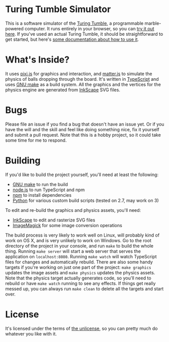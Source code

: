 Turing Tumble Simulator
=======================

This is a software simulator of the [Turing Tumble](https://www.turingtumble.com/),
a programmable marble-powered computer. It runs entirely in your browser, so 
you can [try it out here](https://jessecrossen.github.io/ttsim/). If you've used 
an actual Turing Tumble, it should be straightforward to get started, but here's
[some documentation about how to use it](https://jessecrossen.github.io/ttsim/usage).

What's Inside?
==============

It uses [pixi.js](http://www.pixijs.com/) for graphics and interaction, and 
[matter.js](http://brm.io/matter-js/) to simulate the physics of balls dropping
through the board. It's written in [TypeScript](https://www.typescriptlang.org/) and
uses [GNU make](https://www.gnu.org/software/make/) as a build system. All the graphics
and the vertices for the physics engine are generated from [InkScape](https://inkscape.org/) 
SVG files.

Bugs
====

Please file an issue if you find a bug that doesn't have an issue yet. Or if you have 
the will and the skill and feel like doing something nice, fix it yourself and submit a
pull request. Note that this is a hobby project, so it could take some time for me to respond.

Building
========

If you'd like to build the project yourself, you'll need at least the following:

* [GNU make](https://www.gnu.org/software/make/) to run the build
* [node.js](https://nodejs.org/en/download/) to run TypeScript and npm
* [npm](https://www.npmjs.com/) to install dependencies
* [Python](https://www.python.org/) for various custom build scripts (tested on 2.7, may work on 3)

To edit and re-build the graphics and physics assets, you'll need:

* [InkScape](https://inkscape.org/) to edit and rasterize SVG files
* [ImageMagick](https://www.imagemagick.org/script/index.php) for some image conversion operations

The build process is very likely to work well on Linux, will probably kind of work on OS X, and 
is very unlikely to work on Windows. Go to the root directory of the project in your console,
and run `make` to build the whole thing. Running `make server` will start a web server that serves 
the application on `localhost:8080`. Running `make watch` will watch TypeScript files for changes
and automatically rebuild. There are also some handy targets if you're working on just one part 
of the project: `make graphics` updates the image assets and `make physics` updates the physics
assets. Note that the physics target actually generates code, so you'll need to rebuild or have 
`make watch` running to see any effects. If things get really messed up, you can always run 
`make clean` to delete all the targets and start over.

License
=======

It's licensed under the terms of [the unlicense](LICENSE), so you can pretty much
do whatever you like with it.
